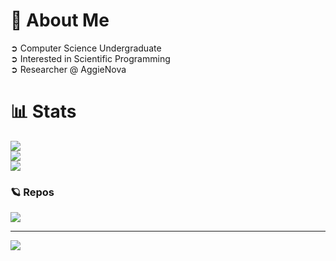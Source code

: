 # 🚀 About Me
➲ Computer Science Undergraduate<br>➲ Interested in Scientific Programming<br>➲ Researcher @ AggieNova

# 📊 Stats
![](https://github-readme-stats.vercel.app/api?username=tmasha&theme=tokyonight&hide_border=false&include_all_commits=true&count_private=true)<br/>
![](https://github-readme-streak-stats.herokuapp.com/?user=tmasha&theme=tokyonight&hide_border=false)<br/>
![](https://github-readme-stats.vercel.app/api/top-langs/?username=tmasha&theme=tokyonight&hide_border=false&include_all_commits=true&count_private=true&layout=compact)

### 🪐 Repos
![](https://github-contributor-stats.vercel.app/api?username=tmasha&limit=5&theme=tokyonight&combine_all_yearly_contributions=true)

---
[![](https://visitcount.itsvg.in/api?id=tmasha&icon=0&color=6)](https://visitcount.itsvg.in)
